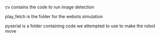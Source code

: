 cv contains the code to run image detection

play_fetch is the folder for the webots simulation

pyserial is a folder containing code we attempted to use to make the robot move
